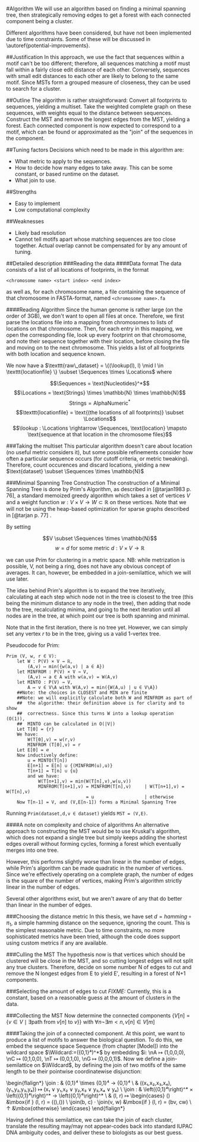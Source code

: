 #Algorithm
We will use an algorithm based on finding a minimal spanning tree,
then strategically removing edges to get a forest with each connected
component being a cluster. 

Different algorithms have been considered, but have not been implemented
due to time constraints. Some of these will be discussed in
\autoref{potential-improvements}.

##Justification
In this approach, we use the fact that sequences within a motif can't be
too different; therefore, all sequences matching a motif must fall
within a fairly close edit distance of each other. Conversely, sequences
with small edit distances to each other are likely to belong to the same
motif. Since MSTs form a grouped measure of closeness, they can be used
to search for a cluster.

##Outline
The algorithm is rather straightforward: Convert all footprints to
sequences, yielding a multiset. Take the weighted complete graph on
these sequences, with weights equal to the distance between sequences.
Construct the MST and remove the longest edges from the MST, yielding
a forest. Each connected component is now expected to correspond to a
motif, which can be found or approximated as the "join" of the sequences
in the component.

##Tuning factors
Decisions which need to be made in this algorithm are:

 * What metric to apply to the sequences.
 * How to decide how many edges to take away. This can be some constant,
   or based runtime on the dataset.
 * What join to use.

##Strengths
 * Easy to implement
 * Low computational complexity

##Weaknesses
 * Likely bad resolution
 * Cannot tell motifs apart whose matching sequences are too close
   together. Actual overlap cannot be compensated for by any amount of
   tuning.

##Detailed description
###Reading the data
####Data format
The data consists of a list of all locations of footprints, in the
format
```
<chromosome name> <start index> <end index>
```
as well as, for each chromosome name, a file containing the sequence of
that chromosome in FASTA-format, named `<chromosome name>.fa`

####Reading Algorithm
Since the human genome is rather large (on the order of 3GB), we don't
want to open all files at once. Therefore, we first parse the locations
file into a mapping from chromosomes to lists of locations on that
chromosome.  Then, for each entry in this mapping, we open the
corresponding file, look up every footprint on that chromosome, and note
their sequence together with their location, before closing the file and
moving on to the next chromosome. This yields a list of all footprints
with both location and sequence known.

We now have a $\texttt{raw\_dataset} = \{(\lookup(l), l) \mid l \in \texttt{locationfile} \} \subset \Sequences \times \Locations$ where

$$\Sequences = \text{Nucleotides}^*$$
$$\Locations = \text{Strings} \times \mathbb{N} \times \mathbb{N}$$
$$\text{Strings} = \text{AlphaNumeric}^*$$
$$\texttt{locationfile} = \text{(the locations of all footprints)} \subset \Locations$$
$$\lookup : \Locations \rightarrow \Sequences, \text{location} \mapsto \text{sequence at that location in the chromosome files}$$


###Taking the multiset
This particular algorithm doesn't care about location (no useful metric
considers it), but some possible refinements consider how often a
particular sequence occurs (for cutoff criteria, or metric tweaking).
Therefore, count occurences and discard locations, yielding a new
$\text{dataset} \subset \Sequences \times \mathbb{N}$

###Minimal Spanning Tree Construction
The construction of a Minimal Spanning Tree is done by Prim's Algorithm,
as described in [@tarjan1983 p. 76], a standard memoized greedy
algorithm which takes a set of vertices $V$ and a weight function $w: V
\times V \rightarrow W \subset \mathbb{R}$ on these vertices. Note that
we will not be using the heap-based optimization for sparse graphs
described in [@tarjan p. 77] . 

By setting

$$V \subset \Sequences \times \mathbb{N}$$
$$w = d\text{ for some metric }d : V \times V \rightarrow ℝ$$

we can use Prim for clustering in a metric space. NB: while metrization
is possible, V, not being a ring, does not have any obvious concept of
averages. It can, however, be embedded in a join-semilattice, which we
will use later.

The idea behind Prim's algorithm is to expand the tree iteratively,
calculating at each step which node not in the tree is closest to the
tree (this being the minimum distance to any node in the tree), then
adding that node to the tree, recalculating minima, and going to the
next iteration until all nodes are in the tree, at which point our tree
is both spanning and minimal.

Note that in the first iteration, there is no tree yet. However, we can
simply set any vertex $r$ to be in the tree, giving us a valid 1-vertex
tree.

Pseudocode for Prim:
```
Prim (V, w, r ∈ V):
    let W : P(V) × V → ℝ,
        (A,v) ↦ min({w(a,v) | a ∈ A})
    let MINFROM : P(V) × V → V,
        (A,v) ↦ a ∈ A with w(a,v) = W(A,v)
    let MINTO : P(V) → V,
        A ↦ v ∈ V\A with W(A,v) = min({W(A,u) | u ∈ V\A})
    ##Note: the choices in CLOSEST and MIN are finite
    ##Note: we will explicitly calculate both W and MINFROM as part of
    ##  the algorithm: their definition above is for clarity and to show
    ##  correctness. Since this turns W into a lookup operation (O(1)),
    ##  MINTO can be calculated in O(|V|)
    Let T[0] = {r}
    We have:
        W(T[0],v) = w(r,v)
        MINFROM (T[0],v) = r
    Let E[0] = ∅
    Now inductively define:
        u = MINTO(T[n])
        E[n+1] = E[n] ∪ {(MINFROM(u),u)}
        T[n+1] = T[n] ∪ {u}
        and we have:
            W(T[n+1],v) = min(W(T[n],v),w(u,v))
            MINFROM(T[n+1],v) = MINFROM(T[n],v)     | W(T[n+1],v) = W(T[n],v)
                              = u                   | otherwise
    Now T[n-1] = V, and (V,E[n-1]) forms a Minimal Spanning Tree
```

Running `Prim(dataset,d,v ∈ dataset)` yields `MST = (V,E)`.

####A note on complexity and choice of algorithms
An alternative approach to constructing the MST would be to use
Kruskal's algorithm, which does not expand a single tree but simply
keeps adding the shortest edges overall without forming cycles, forming
a forest which eventually merges into one tree.

However, this performs slightly worse than linear in the number of
edges, while Prim's algorithm can be made quadratic in the number of
vertices. Since we're effectively operating on a complete graph, the
number of edges is the square of the number of vertices, making Prim's
algorithm strictly linear in the number of edges.

Several other algorithms exist, but we aren't aware of any that do
better than linear in the number of edges.

###Choosing the distance metric
In this thesis, we have set $d = hamming \circ \pi_1$, a simple hamming
distance on the sequence, ignoring the count. This is the simplest
reasonable metric. Due to time constraints, no more sophisticated
metrics have been tried, although the code does support using custom
metrics if any are available.

###Culling the MST
The hypothesis now is that vertices which should be clustered will be
close in the MST, and so cutting longest edges will not split any true
clusters. Therefore, decide on some number N of edges to cut and remove
the N longest edges from E to yield E′, resulting in a forest of N+1
components.

###Selecting the amount of edges to cut
*FIXME:* Currently, this is a constant, based on a reasonable guess at
the amount of clusters in the data.

###Collecting the MST
Now determine the connected components
$\{V[n] = \{v ∈ V \mid ∃ \text{path from } v[n] \text{ to } v\}\}$ with $∀n ¬∃m<n, v[n] ∈ V[m]$

####Taking the join of a connected component.
At this point, we want to produce a list of motifs to answer the
biological question. To do this, we embed the sequence space Sequence
(from chapter [Model]) into the wildcard space
$\Wildcard:=({0,1}⁴)^*$ by embedding $i: \nA ↦ (1,0,0,0), \nC
↦ (0,1,0,0), \nT ↦ (0,0,1,0), \nG ↦ (0,0,0,1)$. Now we
define a join-semilattice on $\Wildcard$, by defining the join of two
motifs of the same length to be their pointwise coordinatewise
disjunction:

\begin{flalign*}
\join : & \{0,1\}⁴ \times \{0,1\}⁴ → \{0,1\}⁴ \\
        & ((x₁,x₂,x₃,x₄),(y₁,y₂,y₃,y₄)) ↦ (x₁ ∨ y₁,x₂ ∨ y₂,x₃ ∨ y₃,x₄ ∨ y₄) \\
\join : & \left(\{0,1\}⁴\right)^* × \left(\{0,1\}⁴\right)^* → \left(\{0,1\}⁴\right)^* \\
        & (l, r) ↦ \begin{cases}
            () &\mbox{if } (l, r) = ((),()) \\
            \join(b, c) ⋅ \join(v, w) &\mbox{if } (l, r) = (bv, cw) \\
            ↑ &\mbox{otherwise}
        \end{cases}
\end{flalign*}

Having defined this semilattice, we can take the join of each cluster,
translate the resulting may/may not appear-codes back into standard
IUPAC DNA ambiguity codes, and deliver these to biologists as our best
guess.


